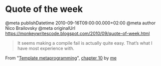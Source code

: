 # Quote of the week

@meta publishDatetime 2010-09-16T09:00:00.000+02:00
@meta author Nico Brailovsky
@meta originalUrl https://monkeywritescode.blogspot.com/2010/09/quote-of-week.html

> It seems making a compile fail is actually quite easy. That’s what I have most experience with.

From "[Template metaprogramming](md_blog/youfoundadeadlink.md)", [chapter 10](md_blog/2010/0617_TemplatemetaprogrammingXZeroMinusTen.md) by [me](md_blog/youfoundadeadlink.md)

